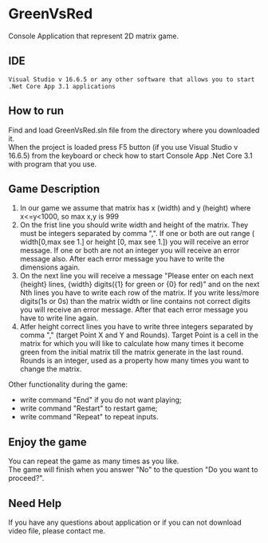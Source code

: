 # GreenVsRed
Console Application that represent 2D matrix game.

## IDE
```
Visual Studio v 16.6.5 or any other software that allows you to start .Net Core App 3.1 applications
```

## How to run
Find and load GreenVsRed.sln file from the directory where you downloaded it.</br>
When the project is loaded press F5 button (if you use Visual Studio v 16.6.5) from the keyboard or check how to start Console App .Net Core 3.1 with program that you use.</br>

## Game Description
1. In our game we assume that matrix has x (width) and y (height) where x<=y<1000, so max x,y is 999</br>
2. On the frist line you should write width and height of the matrix. They must be integers separated by comma ",". If one or both are out range ( width[0,max see 1.] or height [0, max see 1.]) you will receive an error message. If one or both are not an integer you will receive an error message also. After each error message you have to write the dimensions again.
3. On the next line you will receive a message "Please enter on each next {height} lines, {width} digits({1} for green or {0} for red)" and on the next Nth lines you have to write each row of the matrix. If you write less/more digits(1s or 0s) than the matrix width or line contains not correct digits you will receive an error message. After that each error message you have to write line again.</br>
5. Atfer height correct lines you have to write three integers separated by comma "," (target Point X and Y and Rounds). Target Point is a cell in the matrix for which you will like to calculate how many times it become green from the initial matrix till the matrix generate in the last round. Rounds is an integer, used as a property how many times you want to change the matrix.</br>   

Other functionality during the game:
- write command "End" if you do not want playing;
- write command "Restart" to restart game;
- write command "Repeat" to repeat inputs.

## Enjoy the game
You can repeat the game as many times as you like.</br>
The game will finish when you answer "No" to the question "Do you want to proceed?".</br>

## Need Help
If you have any questions about application or if you can not download video file, please contact me.</br>
